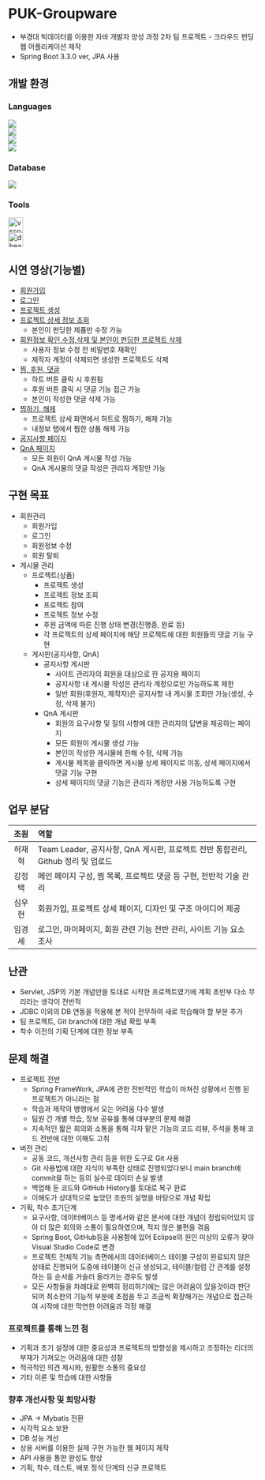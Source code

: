 # PUK-Groupware
 - 부경대 빅데이터를 이용한 자바 개발자 양성 과정 2차 팀 프로젝트 - 크라우드 펀딩 웹 어플리케이션 제작
 - Spring Boot 3.3.0 ver, JPA 사용

## 개발 환경
### Languages
<div style="display:flex; flex-direction:column; align-items:flex-start;">
    <img src="https://img.shields.io/badge/Java-007396?style=for-the-badge&logo=Java&logoColor=white">
    <img src="https://img.shields.io/badge/javascript-F7DF1E?style=flat-square&logo=javascript&logoColor=black">
    <img src="https://img.shields.io/badge/jsp-E34F26?style=flat-square&logo=jsp&logoColor=white">
    <img src="https://img.shields.io/badge/css-1572B6?style=flat-square&logo=css3&logoColor=white">
</div>

### Database
<div style="display:flex; flex-direction:column; align-items:flex-start;">
    <img src="https://img.shields.io/badge/oracle-F80000?style=for-the-badge&logo=oracle&logoColor=white"> 
</div>

### Tools
<div style="display:flex; flex-direction:column; align-items:flex-start;">
    <img height="30" src="https://img.icons8.com/?size=100&id=9OGIyU8hrxW5&format=png&color=000000" title="vscode">
    <img height="30" src="https://img.icons8.com/?size=100&id=OkBCty7GwbXX&format=png&color=000000" title="dbeaver">
</div>


## 시연 영상(기능별)
- [회원가입](https://github.com/PUK-Java/PUK-Groupware/blob/main/singup.md)
- [로그인](https://github.com/PUK-Java/PUK-Groupware/blob/main/signin.md)
- [프로젝트 생성](https://github.com/PUK-Java/PUK-Groupware/blob/main/createProject.md)
- [프로젝트 상세 정보 조회](https://github.com/PUK-Java/PUK-Groupware/blob/main/showProjectDetail.md)
   - 본인이 펀딩한 제품만 수정 가능
- [회원정보 확인,수정,삭제 및 본인이 펀딩한 프로젝트 삭제](https://github.com/PUK-Java/PUK-Groupware/blob/main/handlingUserInfo.md)
  - 사용자 정보 수정 전 비밀번호 재확인
  - 제작자 계정이 삭제되면 생성한 프로젝트도 삭제
- [찜, 후원, 댓글](https://github.com/PUK-Java/PUK-Groupware/blob/main/wishList.md)
  - 하트 버튼 클릭 시 후원됨
  - 후원 버튼 클릭 시 댓글 기능 접근 가능
  - 본인이 작성한 댓글 삭제 가능
- [찜하기, 해제](https://github.com/PUK-Java/PUK-Groupware/blob/main/wishList.md)
  - 프로젝트 상세 화면에서 하트로 찜하기, 해제 가능
  - 내정보 탭에서 찜한 상품 해제 가능
- [공지사항 페이지](https://github.com/PUK-Java/PUK-Groupware/blob/main/notice.md)
- [QnA 페이지](https://github.com/PUK-Java/PUK-Groupware/blob/main/qnaBoard.md)
  - 모든 회원이 QnA 게시물 작성 가능
  - QnA 게시물의 댓글 작성은 관리자 계정만 가능

## 구현 목표
- 회원관리
    - 회원가입
    - 로그인
    - 회원정보 수정
    - 회원 탈퇴
- 게시물 관리
    - 프로젝트(상품)
        - 프로젝트 생성
        - 프로젝트 정보 조회
        - 프로젝트 참여
        - 프로젝트 정보 수정
        - 후원 금액에 따른 진행 상태 변경(진행중, 완료 등)
        - 각 프로젝트의 상세 페이지에 해당 프로젝트에 대한 회원들의 댓글 기능 구현
    - 게시판(공지사항, QnA)
        - 공지사항 게시판
            - 사이트 관리자의 회원을 대상으로 한 공지용 페이지
            - 공지사항 내 게시물 작성은 관리자 계정으로만 가능하도록 제한
            - 일반 회원(후원자, 제작자)은 공지사항 내 게시물 조회만 가능(생성, 수정, 삭제 불가)
        - QnA 게시판
            - 회원의 요구사항 및 질의 사항에 대한 관리자의 답변을 제공하는 페이지
            - 모든 회원이 게시물 생성 가능
            - 본인이 작성한 게시물에 한해 수정, 삭제 가능
            - 게시물 제목을 클릭하면 게시물 상세 페이지로 이동, 상세 페이지에서 댓글 기능 구현
            - 상세 페이지의 댓글 기능은 관리자 계정만 사용 가능하도록 구현

## 업무 분담
|조원|역할|
|:---:|:---|
|허재혁|Team Leader, 공지사항, QnA 게시판, 프로젝트 전반 통합관리, Github 정리 및 업로드|
|강정택|메인 페이지 구성, 찜 목록, 프로젝트 댓글 등 구현, 전반적 기술 관리|
|심우현|회원가입, 프로젝트 상세 페이지, 디자인 및 구조 아이디어 제공|
|임경세|로그인, 마이페이지, 회원 관련 기능 전반 관리, 사이트 기능 요소 조사|

## 난관
- Servlet, JSP의 기본 개념만을 토대로 시작한 프로젝트였기에 계획 초반부 다소 무리라는 생각이 전반적
- JDBC 이외의 DB 연동을 적용해 본 적이 전무하여 새로 학습해야 할 부분 추가
- 팀 프로젝트, Git branch에 대한 개념 확립 부족
- 착수 이전의 기획 단계에 대한 정보 부족

## 문제 해결
- 프로젝트 전반
    - Spring FrameWork, JPA에 관한 전반적인 학습이 마쳐진 상황에서 진행 된 프로젝트가 아니라는 점
    - 학습과 제작의 병행에서 오는 어려움 다수 발생
    - 팀원 간 개별 학습, 정보 공유를 통해 대부분의 문제 해결
    - 지속적인 짧은 회의와 소통을 통해 각자 맡은 기능의 코드 리뷰, 주석을 통해 코드 전반에 대한 이해도 고취
- 버전 관리
    - 공동 코드, 개선사항 관리 등을 위한 도구로 Git 사용
    - Git 사용법에 대한 지식이 부족한 상태로 진행되었다보니 main branch에 commit을 하는 등의 실수로 데이터 손실 발생
    - 백업해 둔 코드와 GitHub History를 토대로 복구 완료
    - 이해도가 상대적으로 높았던 조원의 설명을 바탕으로 개념 확립
- 기획, 착수 초기단계
    - 요구사항, 데이터베이스 등 명세서와 같은 문서에 대한 개념이 정립되어있지 않아 더 많은 회의와 소통이 필요하였으며, 적지 않은 불편을 겪음
    - Spring Boot, GitHub등을 사용함에 있어 Eclipse의 원인 미상의 오류가 잦아 Visual Studio Code로 변경
    - 프로젝트 전체적 기능 측면에서의 데이터베이스 테이블 구성이 완료되지 않은 상태로 진행되어 도중에 테이블이 신규 생성되고, 테이블/컬럼 간 관계를 설정하는 등 순서를 거슬러 올라가는 경우도 발생
    - 모든 사항들을 차례대로 완벽히 정리하기에는 많은 어려움이 있을것이라 판단되어 최소한의 기능적 부분에 초점을 두고 조금씩 확장해가는 개념으로 접근하여 시작에 대한 막연한 어려움과 걱정 해결
 

 ### 프로젝트를 통해 느낀 점
 - 기획과 초기 설정에 대한 중요성과 프로젝트의 방향성을 제시하고 조정하는 리더의 부재가 가져오는 어려움에 대한 성찰
 - 적극적인 의견 제시와, 원활한 소통의 중요성
 - 기타 이론 및 학습에 대한 사항들

 ### 향후 개선사항 및 희망사항
 - JPA -> Mybatis 전환
 - 시각적 요소 보완
 - DB 성능 개선
 - 상용 서버를 이용한 실제 구현 가능한 웹 페이지 제작
 - API 사용을 통한 완성도 향상
 - 기획, 착수, 테스트, 배포 정석 단계의 신규 프로젝트
